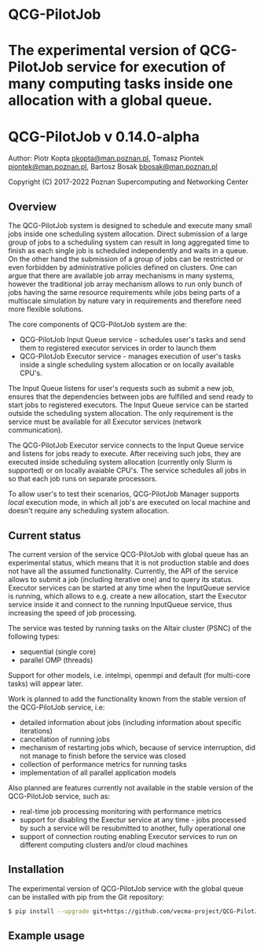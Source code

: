 # QCG-PilotJob
The experimental version of QCG-PilotJob service for execution of many computing tasks inside one allocation with a global queue.
=======
# QCG-PilotJob v 0.14.0-alpha


Author: Piotr Kopta <pkopta@man.poznan.pl>, Tomasz Piontek <piontek@man.poznan.pl>, Bartosz Bosak <bbosak@man.poznan.pl>

Copyright (C) 2017-2022 Poznan Supercomputing and Networking Center


## Overview
The QCG-PilotJob system is designed to schedule and execute many small jobs
inside one scheduling system allocation.  Direct submission of a large group of
jobs to a scheduling system can result in long aggregated time to finish as
each single job is scheduled independently and waits in a queue. On the other
hand the submission of a group of jobs can be restricted or even forbidden by
administrative policies defined on clusters.  One can argue that there are
available job array mechanisms in many systems, however the traditional job
array mechanism allows to run only bunch of jobs having the same resource
requirements while jobs being parts of a multiscale simulation by nature vary
in requirements and therefore need more flexible solutions.

The core components of QCG-PilotJob system are the:
- QCG-PilotJob Input Queue service - schedules user's tasks and send them to
  registered executor services in order to launch them
- QCG-PilotJob Executor service - manages execution of user's tasks inside a
  single scheduling system allocation or on locally available CPU's.

The Input Queue listens for user's requests such as submit a new job, ensures
that the dependencies between jobs are fulfilled and send ready to start jobs
to registered executors. The Input Queue service can be started outside the
scheduling system allocation. The only requirement is the service must be available 
for all Executor services (network communication).

The QCG-PilotJob Executor service connects to the Input Queue service and
listens for jobs ready to execute. After receiving such jobs, they are executed
inside scheduling system allocation (currently only Slurm is supported) or on
locally avaiable CPU's. The service schedules all jobs in so that each job runs
on separate processors.

To allow user's to test their scenarios, QCG-PilotJob Manager supports *local*
execution mode, in which all job's are executed on local machine and doesn't
require any scheduling system allocation.

## Current status
The current version of the service QCG-PilotJob with global queue has an
experimental status, which means that it is not production stable and does not
have all the assumed functionality. Currently, the API of the service allows to
submit a job (including iterative one) and to query its status. Executor
services can be started at any time when the InputQueue service is running,
which allows to e.g. create a new allocation, start the Executor service inside
it and connect to the running InputQueue service, thus increasing the speed of
job processing.

The service was tested by running tasks on the Altair cluster (PSNC) of the
following types:
* sequential (single core)
* parallel OMP (threads)

Support for other models, i.e. intelmpi, openmpi and default (for multi-core
tasks) will appear later.

Work is planned to add the functionality known from the stable version of the
QCG-PilotJob service, i.e:
* detailed information about jobs (including information about specific
  iterations)
* cancellation of running jobs
* mechanism of restarting jobs which, because of service interruption, did not
  manage to finish before the service was closed
* collection of performance metrics for running tasks
* implementation of all parallel application models

Also planned are features currently not available in the stable version of the QCG-PilotJob service, such as:
* real-time job processing monitoring with performance metrics
* support for disabling the Exectur service at any time - jobs processed by such a service will be resubmitted to another, fully operational one
* support of connection routing enabling Executor services to run on different computing clusters and/or cloud machines

## Installation
The experimental version of QCG-PilotJob service with the global queue can be
installed with pip from the Git repository:

```bash
$ pip install --upgrade git+https://github.com/vecma-project/QCG-PilotJob.git@globalqueue
```

## Example usage

